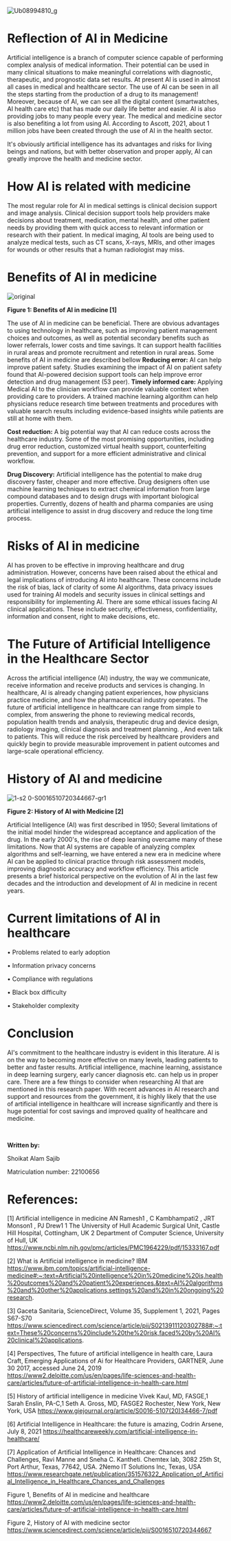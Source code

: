  
![Ub08994810_g](https://user-images.githubusercontent.com/95344808/152222061-c0e3663a-ac30-4d8e-a30e-7ccbaf617a29.jpg)

# Reflection of AI in Medicine

Artificial intelligence is a branch of computer science capable of performing complex analysis of medical information. Their potential can be used in many clinical situations to make meaningful correlations with diagnostic, therapeutic, and prognostic data set results. At present AI is used in almost all cases in medical and healthcare sector. The use of AI can be seen in all the steps starting from the production of a drug to its management!  Moreover, because of AI, we can see all the digital content (smartwatches, AI health care etc) that has made our daily life better and easier. 
AI is also providing jobs to many people every year.  The medical and medicine sector is also benefiting a lot from using AI.  According to Ascott, 2021, about 1 million jobs have been created through the use of AI in the health sector.

It's obviously artificial intelligence has its advantages and risks for living beings and nations, but with better observation and proper apply, AI can greatly improve the health and medicine sector.


# How AI is related with medicine

The most regular role for AI in medical settings is clinical decision support and image analysis. Clinical decision support tools help providers make decisions about treatment, medication, mental health, and other patient needs by providing them with quick access to relevant information or research with their patient. In medical imaging, AI tools are being used to analyze medical tests, such as CT scans, X-rays, MRIs, and other images for wounds or other results that a human radiologist may miss. 

# Benefits of AI in medicine
 ![original](https://user-images.githubusercontent.com/95344808/152221695-6dcd0f67-3352-4d66-8adb-643b0299833b.jpg)

**Figure 1: Benefits of AI in medicine [1]**

The use of AI in medicine can be beneficial. There are obvious advantages to using technology in healthcare, such as improving patient management choices and outcomes, as well as potential secondary benefits such as lower referrals, lower costs and time savings. It can support health facilities in rural areas and promote recruitment and retention in rural areas. Some benefits of AI in medicine are described bellow 
**Reducing error:**
AI can help improve patient safety. Studies examining the impact of AI on patient safety found that AI-powered decision support tools can help improve error detection and drug management (53 peer).
**Timely informed care:**
Applying Medical AI to the clinician workflow can provide valuable context when providing care to providers. A trained machine learning algorithm can help physicians reduce research time between treatments and procedures with valuable search results including evidence-based insights while patients are still at home with them.

**Cost reduction:**
A big potential way that AI can reduce costs across the healthcare industry. Some of the most promising opportunities, including drug error reduction, customized virtual health support, counterfeiting prevention, and support for a more efficient administrative and clinical workflow.

**Drug Discovery:**
Artificial intelligence has the potential to make drug discovery faster, cheaper and more effective. Drug designers often use machine learning techniques to extract chemical information from large compound databases and to design drugs with important biological properties. Currently, dozens of health and pharma companies are using artificial intelligence to assist in drug discovery and reduce the long time process.


# Risks of AI in medicine
AI has proven to be effective in improving healthcare and drug administration. However, concerns have been raised about the ethical and legal implications of introducing AI into healthcare. These concerns include the risk of bias, lack of clarity of some AI algorithms, data privacy issues used for training AI models and security issues in clinical settings and responsibility for implementing AI. There are some ethical issues facing AI clinical applications. These include security, effectiveness, confidentiality, information and consent, right to make decisions, etc.


# The Future of Artificial Intelligence in the Healthcare Sector
Across the artificial intelligence (AI) industry, the way we communicate, receive information and receive products and services is changing. In healthcare, AI is already changing patient experiences, how physicians practice medicine, and how the pharmaceutical industry operates. The future of artificial intelligence in healthcare can range from simple to complex, from answering the phone to reviewing medical records, population health trends and analysis, therapeutic drug and device design, radiology imaging, clinical diagnosis and treatment planning. , And even talk to patients. This will reduce the risk perceived by healthcare providers and quickly begin to provide measurable improvement in patient outcomes and large-scale operational efficiency.


# History of AI and medicine
![1-s2 0-S0016510720344667-gr1](https://user-images.githubusercontent.com/95344808/152221714-bb781c77-2486-4563-bc1e-9ff6324d9e7a.jpg)
 
**Figure 2: History of AI with Medicine [2]**

Artificial Intelligence (AI) was first described in 1950; Several limitations of the initial model hinder the widespread acceptance and application of the drug. In the early 2000's, the rise of deep learning overcame many of these limitations. Now that AI systems are capable of analyzing complex algorithms and self-learning, we have entered a new era in medicine where AI can be applied to clinical practice through risk assessment models, improving diagnostic accuracy and workflow efficiency. This article presents a brief historical perspective on the evolution of AI in the last few decades and the introduction and development of AI in medicine in recent years.


# Current limitations of AI in healthcare
•	Problems related to early adoption

•	Information privacy concerns

•	Compliance with regulations

•	Black box difficulty 

•	Stakeholder complexity



# Conclusion
AI's commitment to the healthcare industry is evident in this literature. AI is on the way to becoming more effective on many levels, leading patients to better and faster results. Artificial intelligence, machine learning, assistance in deep learning surgery, early cancer diagnosis etc. can help us in proper care. There are a few things to consider when researching AI that are mentioned in this research paper. With recent advances in AI research and support and resources from the government, it is highly likely that the use of artificial intelligence in healthcare will increase significantly and there is huge potential for cost savings and improved quality of healthcare and medicine.


<br>

**Written by:**

Shoikat Alam Sajib

Matriculation number: 22100656


# References:
[1] Artificial intelligence in medicine AN Ramesh1 , C Kambhampati2 , JRT Monson1 , PJ Drew1 1 The University of Hull Academic Surgical Unit, Castle Hill Hospital, Cottingham, UK 2 Department of Computer Science, University of Hull, UK https://www.ncbi.nlm.nih.gov/pmc/articles/PMC1964229/pdf/15333167.pdf

[2] What is Artificial intelligence in medicine? IBM https://www.ibm.com/topics/artificial-intelligence-medicine#:~:text=Artificial%20intelligence%20in%20medicine%20is,health%20outcomes%20and%20patient%20experiences.&text=AI%20algorithms%20and%20other%20applications,settings%20and%20in%20ongoing%20research.

[3] Gaceta Sanitaria, ScienceDirect, Volume 35, Supplement 1, 2021, Pages S67-S70 https://www.sciencedirect.com/science/article/pii/S0213911120302788#:~:text=These%20concerns%20include%20the%20risk,faced%20by%20AI%20clinical%20applications.

[4] Perspectives, The future of artificial intelligence in health care, Laura Craft, Emerging Applications of Ai for Healthcare Providers, GARTNER, June 30 2017, accessed June 24, 2019 https://www2.deloitte.com/us/en/pages/life-sciences-and-health-care/articles/future-of-artificial-intelligence-in-health-care.html

[5] History of artificial intelligence in medicine Vivek Kaul, MD, FASGE,1 Sarah Enslin, PA-C,1 Seth A. Gross, MD, FASGE2 Rochester, New York, New York, USA https://www.giejournal.org/article/S0016-5107(20)34466-7/pdf

[6] Artificial Intelligence in Healthcare: the future is amazing, Codrin Arsene, July 8, 2021 https://healthcareweekly.com/artificial-intelligence-in-healthcare/

[7] Application of Artificial Intelligence in Healthcare: Chances and Challenges, Ravi Manne and Sneha C. Kantheti. Chemtex lab, 3082 25th St, Port Arthur, Texas, 77642, USA. 2Nemo IT Solutions Inc, Texas, USA https://www.researchgate.net/publication/351576322_Application_of_Artificial_Intelligence_in_Healthcare_Chances_and_Challenges

Figure 1, Benefits of AI in medicine and healthcare  https://www2.deloitte.com/us/en/pages/life-sciences-and-health-care/articles/future-of-artificial-intelligence-in-health-care.html

Figure 2, History of AI with medicine sector https://www.sciencedirect.com/science/article/pii/S0016510720344667


